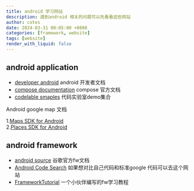 ```yaml
---
title: android 学习网站
description: 遇到android 相关的问题可以先看看这些网站
author: cotes
date: 2024-03-31 00:05:00 +0800
categories: [framework, website]
tags: [website]
render_with_liquid: false
---
```


## android application
- [developer android](https://developer.android.com/guide) android 开发者文档
- [compose documentation](https://developer.android.google.cn/develop/ui/compose/documentation) compose 官方文档
- [codelable smaples](https://codelabs.developers.google.com/) 代码实验室demo集合


Android google map 文档 

1.[Maps SDK for Android](https://developers.google.com/maps/documentation/android-sdk)  
2.[Places SDK for Android](https://developers.google.com/maps/documentation/places/android-sdk)  


## android framework
- [android source](https://source.android.google.cn/docs/setup/start?hl=zh-cn) 谷歌官方fw文档
- [Android Code Search](https://cs.android.com/) 如果想对比自己代码和标准google 代码可以去这个网站
- [FrameworkTutorial](https://ahaoframework.tech/) 一个小伙伴编写的fw学习教程


